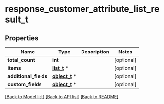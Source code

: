 # response_customer_attribute_list_result_t

## Properties
Name | Type | Description | Notes
------------ | ------------- | ------------- | -------------
**total_count** | **int** |  | [optional] 
**items** | [**list_t**](customer_attribute.md) \* |  | [optional] 
**additional_fields** | [**object_t**](.md) \* |  | [optional] 
**custom_fields** | [**object_t**](.md) \* |  | [optional] 

[[Back to Model list]](../README.md#documentation-for-models) [[Back to API list]](../README.md#documentation-for-api-endpoints) [[Back to README]](../README.md)


